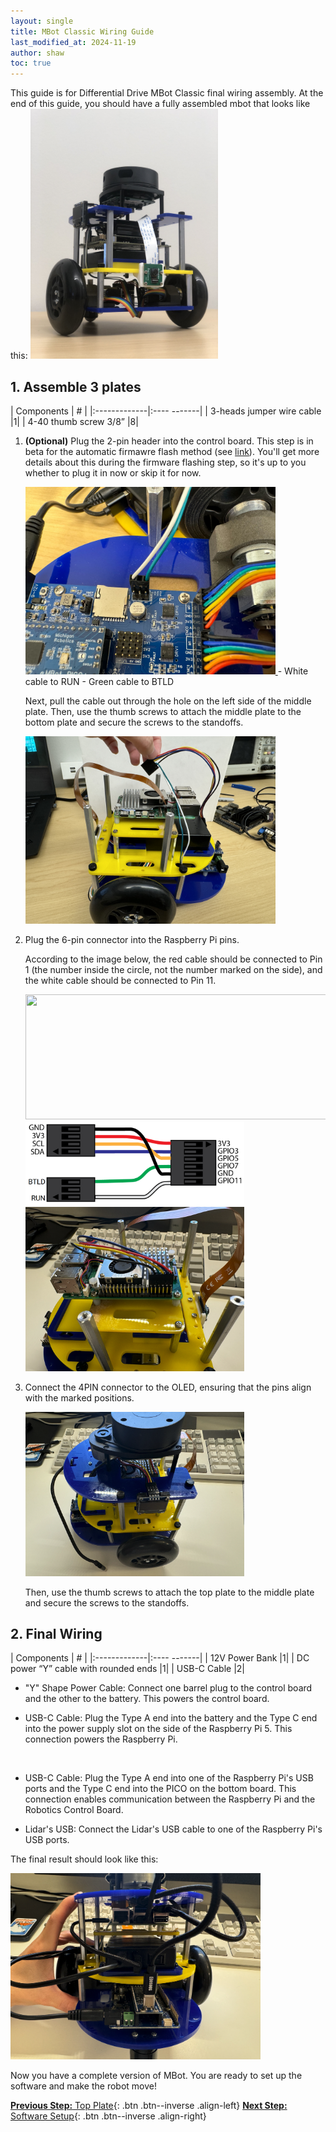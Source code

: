 ```yaml
---
layout: single
title: MBot Classic Wiring Guide
last_modified_at: 2024-11-19
author: shaw
toc: true
---
```


This guide is for Differential Drive MBot Classic final wiring assembly. At the end of this guide, you should have a fully assembled mbot that looks like this:
<a class="image-link" href="/assets/images/hardware/classic/assembly/wiring/0-mbot.jpg">
    <img src="/assets/images/hardware/classic/assembly/wiring/0-mbot.jpg" alt="" style="height:400px;"/>
</a>

## 1. Assemble 3 plates

| Components     | #         |
|:-------------|:---- -------|
|  3-heads jumper wire cable |1|
|  4-40 thumb screw 3/8” |8|

1. **(Optional)** Plug the 2-pin header into the control board. This step is in beta for the automatic firmawre flash method (see [link](/docs/setup/firmware/#automatic-boot-mode)). You'll get more details about this during the firmware flashing step, so it's up to you whether to plug it in now or skip it for now.

    <a class="image-link" href="/assets/images/hardware/classic/assembly/wiring/1-final-assemble1.jpg">
        <img src="/assets/images/hardware/classic/assembly/wiring/1-final-assemble1.jpg" alt="" style="max-width:400px;"/>
    </a>
    - White cable to RUN
    - Green cable to BTLD

    Next, pull the cable out through the hole on the left side of the middle plate. Then, use the thumb screws to attach the middle plate to the bottom plate and secure the screws to the standoffs.

    <a class="image-link" href="/assets/images/hardware/classic/assembly/wiring/1-final-assemble2.png">
        <img src="/assets/images/hardware/classic/assembly/wiring/1-final-assemble2.png" alt="" style="max-width:400px;"/>
    </a>

2. Plug the 6-pin connector into the Raspberry Pi pins.

    According to the image below, the red cable should be connected to Pin 1 (the number inside the circle, not the number marked on the side), and the white cable should be connected to Pin 11.
    <div class="popup-gallery">
    <a href="https://pinout-ai.s3.eu-west-2.amazonaws.com/raspberry-pi-5-gpio-pinout-diagram.webp" title=""><img src="https://pinout-ai.s3.eu-west-2.amazonaws.com/raspberry-pi-5-gpio-pinout-diagram.webp" width="800" height="200"></a>
    <a href="/assets/images/hardware/classic/assembly/middlePlate/3-jumper-wires2.jpg" title=""><img src="/assets/images/hardware/classic/assembly/middlePlate/3-jumper-wires2.jpg" width="350"></a>
    <a href="/assets/images/hardware/classic/assembly/wiring/1-final-assemble3.png" title=""><img src="/assets/images/hardware/classic/assembly/wiring/1-final-assemble3.png" width="350"></a>
    </div>

3. Connect the 4PIN connector to the OLED, ensuring that the pins align with the marked positions.

    <a class="image-link" href="/assets/images/hardware/classic/assembly/wiring/1-final-assemble4.png">
        <img src="/assets/images/hardware/classic/assembly/wiring/1-final-assemble4.png" alt="" style="max-width:350px;"/>
    </a>

    Then, use the thumb screws to attach the top plate to the middle plate and secure the screws to the standoffs.

## 2. Final Wiring

| Components     | #         |
|:-------------|:---- -------|
|  12V Power Bank |1|
|  DC power “Y” cable with rounded ends |1|
|  USB-C Cable |2|

- "Y" Shape Power Cable: Connect one barrel plug to the control board and the other to the battery. This powers the control board.
- USB-C Cable: Plug the Type A end into the battery and the Type C end into the power supply slot on the side of the Raspberry Pi 5. This connection powers the Raspberry Pi.

    <a class="image-link" href="https://cdn.shopify.com/s/files/1/0254/1191/1743/files/5047-5048_description-raspberry-pi-5-features.jpg?v=1695822743">
    <img src="https://cdn.shopify.com/s/files/1/0254/1191/1743/files/5047-5048_description-raspberry-pi-5-features.jpg?v=1695822743" alt="" style="max-width:400px;"/>
    </a>
- USB-C Cable: Plug the Type A end into one of the Raspberry Pi's USB ports and the Type C end into the PICO on the bottom board. This connection enables communication between the Raspberry Pi and the Robotics Control Board.
- Lidar's USB: Connect the Lidar's USB cable to one of the Raspberry Pi's USB ports.

The final result should look like this:

<a class="image-link" href="/assets/images/hardware/classic/assembly/wiring/2-final-wiring1.png">
    <img src="/assets/images/hardware/classic/assembly/wiring/2-final-wiring1.png" alt="" style="max-width:400px;"/>
</a>


Now you have a complete version of MBot. You are ready to set up the software and make the robot move!

[**Previous Step:** Top Plate](/docs/hardware/classic/assembly/mbot-classic-top-plate){: .btn .btn--inverse .align-left}
[**Next Step:** Software Setup](/docs/setup/){: .btn .btn--inverse .align-right}

